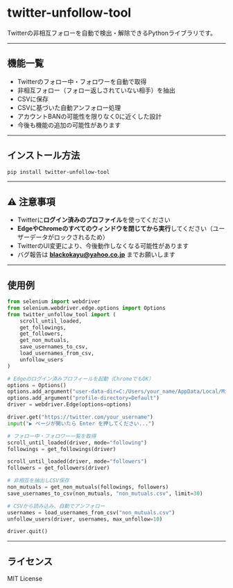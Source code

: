 # twitter-unfollow-tool

Twitterの非相互フォローを自動で検出・解除できるPythonライブラリです。

---

##  機能一覧

- Twitterのフォロー中・フォロワーを自動で取得
- 非相互フォロー（フォロー返しされていない相手）を抽出
- CSVに保存
- CSVに基づいた自動アンフォロー処理
- アカウントBANの可能性を限りなく0に近くした設計
- 今後も機能の追加の可能性があります

---

##  インストール方法

```bash
pip install twitter-unfollow-tool
```

---

## ⚠ 注意事項

- Twitterに**ログイン済みのプロファイル**を使ってください  
- **EdgeやChromeのすべてのウィンドウを閉じてから実行**してください（ユーザーデータがロックされるため）  
- TwitterのUI変更により、今後動作しなくなる可能性があります  
- バグ報告は **blackokayu@yahoo.co.jp** までお願いします  

---

##  使用例

```python
from selenium import webdriver
from selenium.webdriver.edge.options import Options
from twitter_unfollow_tool import (
    scroll_until_loaded,
    get_followings,
    get_followers,
    get_non_mutuals,
    save_usernames_to_csv,
    load_usernames_from_csv,
    unfollow_users
)

# Edgeのログイン済みプロフィールを起動（ChromeでもOK）
options = Options()
options.add_argument("user-data-dir=C:/Users/your_name/AppData/Local/Microsoft/Edge/User Data")
options.add_argument("profile-directory=Default")
driver = webdriver.Edge(options=options)

driver.get("https://twitter.com/your_username")
input("▶ ページが開いたら Enter を押してください...")

# フォロー中・フォロワー一覧を取得
scroll_until_loaded(driver, mode="following")
followings = get_followings(driver)

scroll_until_loaded(driver, mode="followers")
followers = get_followers(driver)

# 非相互を抽出しCSV保存
non_mutuals = get_non_mutuals(followings, followers)
save_usernames_to_csv(non_mutuals, "non_mutuals.csv", limit=30)

# CSVから読み込み、自動でアンフォロー
usernames = load_usernames_from_csv("non_mutuals.csv")
unfollow_users(driver, usernames, max_unfollow=10)

driver.quit()
```

---

##  ライセンス

MIT License

